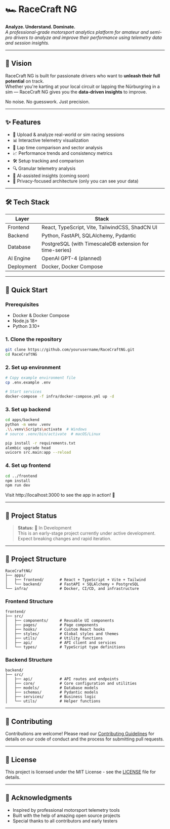 # 🏎️ RaceCraft NG

**Analyze. Understand. Dominate.**  
_A professional-grade motorsport analytics platform for amateur and semi-pro drivers to analyze and improve their performance using telemetry data and session insights._

---

## 📌 Vision

RaceCraft NG is built for passionate drivers who want to **unleash their full potential** on track.  
Whether you're karting at your local circuit or lapping the Nürburgring in a sim — RaceCraft NG gives you the **data-driven insights** to improve.

No noise. No guesswork. Just precision.

---

## ✨ Features

- 🔄 Upload & analyze real-world or sim racing sessions
- 📊 Interactive telemetry visualization
- 🏁 Lap time comparison and sector analysis
- 📈 Performance trends and consistency metrics
- 🛠️ Setup tracking and comparison
- 🔍 Granular telemetry analysis
- 🧠 AI-assisted insights (coming soon)
- 🔐 Privacy-focused architecture (only you can see your data)

---

## 🛠 Tech Stack

| Layer       | Stack                                      |
|-------------|--------------------------------------------|
| Frontend    | React, TypeScript, Vite, TailwindCSS, ShadCN UI |
| Backend     | Python, FastAPI, SQLAlchemy, Pydantic      |
| Database    | PostgreSQL (with TimescaleDB extension for time-series) |
| AI Engine   | OpenAI GPT-4 (planned)                     |
| Deployment  | Docker, Docker Compose                     |

---

## 🚀 Quick Start

### Prerequisites

- Docker & Docker Compose
- Node.js 18+
- Python 3.10+

### 1. Clone the repository

```bash
git clone https://github.com/yourusername/RaceCraftNG.git
cd RaceCraftNG
```

### 2. Set up environment

```bash
# Copy example environment file
cp .env.example .env

# Start services
docker-compose -f infra/docker-compose.yml up -d
```

### 3. Set up backend

```bash
cd apps/backend
python -m venv .venv
.\\.venv\Scripts\activate  # Windows
# source .venv/bin/activate  # macOS/Linux

pip install -r requirements.txt
alembic upgrade head
uvicorn src.main:app --reload
```

### 4. Set up frontend

```bash
cd ../frontend
npm install
npm run dev
```

Visit http://localhost:3000 to see the app in action! 🎉

---

## 🧪 Project Status

> **Status:** 🚧 In Development  
This is an early-stage project currently under active development. Expect breaking changes and rapid iteration.

---

## 📂 Project Structure

```
RaceCraftNG/
├── apps/
│   ├── frontend/       # React + TypeScript + Vite + Tailwind
│   └── backend/        # FastAPI + SQLAlchemy + PostgreSQL
└── infra/              # Docker, CI/CD, and infrastructure
```

### Frontend Structure
```
frontend/
├── src/
│   ├── components/     # Reusable UI components
│   ├── pages/          # Page components
│   ├── hooks/          # Custom React hooks
│   ├── styles/         # Global styles and themes
│   ├── utils/          # Utility functions
│   ├── api/            # API client and services
│   └── types/          # TypeScript type definitions
```

### Backend Structure
```
backend/
├── src/
│   ├── api/            # API routes and endpoints
│   ├── core/           # Core configuration and utilities
│   ├── models/         # Database models
│   ├── schemas/        # Pydantic models
│   ├── services/       # Business logic
│   └── utils/          # Helper functions
```

---

## 🤝 Contributing

Contributions are welcome! Please read our [Contributing Guidelines](CONTRIBUTING.md) for details on our code of conduct and the process for submitting pull requests.

---

## 📄 License

This project is licensed under the MIT License - see the [LICENSE](LICENSE) file for details.

---

## 🙏 Acknowledgments

- Inspired by professional motorsport telemetry tools
- Built with the help of amazing open source projects
- Special thanks to all contributors and early testers
